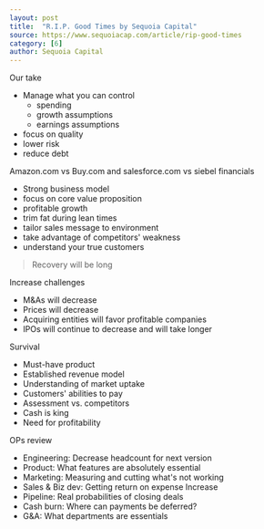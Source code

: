 ```yaml
---
layout: post
title:  "R.I.P. Good Times by Sequoia Capital"
source: https://www.sequoiacap.com/article/rip-good-times
category: [6]
author: Sequoia Capital
---
```


Our take

- Manage what you can control
    - spending
    - growth assumptions
    - earnings assumptions
- focus on quality
- lower risk
- reduce debt

Amazon.com vs Buy.com and salesforce.com vs siebel financials

- Strong business model
- focus on core value proposition
- profitable growth
- trim fat during lean times
- tailor sales message to environment
- take advantage of competitors' weakness
- understand your true customers

> Recovery will be long

Increase challenges

- M&As will decrease
- Prices will decrease
- Acquiring entities will favor profitable companies
- IPOs will continue to decrease and will take longer

Survival

- Must-have product
- Established revenue model
- Understanding of market uptake
- Customers' abilities to pay
- Assessment vs. competitors
- Cash is king
- Need for profitability

OPs review

- Engineering: Decrease headcount for next version
- Product: What features are absolutely essential
- Marketing: Measuring and cutting what's not working
- Sales & Biz dev: Getting return on expense Increase
- Pipeline: Real probabilities of closing deals
- Cash burn: Where can payments be deferred?
- G&A: What departments are essentials
